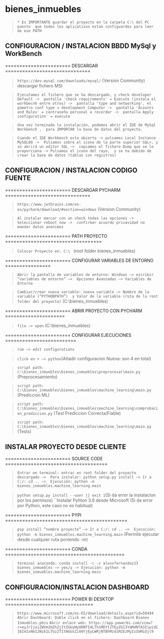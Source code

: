 # bienes_inmuebles
> ``* Es IMPORTANTE guardar el proyecto en la carpeta C:\ del PC puesto 
que todos los aplicativos estan configuardos para leer de ese PATH``

## CONFIGURACION / INSTALACION BBDD MySql y WorkBench
======================= DESCARGAR  ==============================
> ``https://dev.mysql.com/downloads/mysql/`` (Version Community)  descargar fichero MSI 

> ``Ejecutamos el fichero que se ha descargado, y check developer Default -> 
pantalla 'check requirements' = Execute (instala el workbecnh entre otros) -> 
pantalla 'type and networking', el pametro conf type = development Computer -> 
pantalla 'Acounts and Roles' = contraseña personal a recordar -> 
pantalla Apply configuration' = execute``

>``Una vez terminada la instalación, podemos abrir el IDE de MySql Workbench , 
para IMPORTAR la base de datos del proyecto.``

>``Cuando el IDE Workbench esta abierta -> pulsamos Local Instance MySQL80 -> 
Pulsamos sobre el icono de la parte superior SQL+, y se abrirá un editor SQL -> 
copiamos el fichero Dump que se le proporciona -> Pulsamos el icono del rayo, 
y se ha debido de crear la base de datos (tablas con registros)``

## CONFIGURACION / INSTALACION CODIGO FUENTE
======================= DESCARGAR PYCHARM ==============================
> ``https://www.jetbrains.com/es-es/pycharm/download/#section=windows`` (Version Community)

> ``Al instalar marcar con un check todas las opciones -> Seleccionar reboot now -> 
confirmar acuerdo privavidad no mandar datos anonimos``

======================= PATH PROYECTO ==================================
> ``Colocar Proyecto en: C:\ ``  (root folder bienes_inmuebles)

======================= CONFIGURAR VARIABLES DE ENTORNO ================
> ``Abrir la pantalla de variables de entorno: Windows –> escribir “variables de entorno” –> 
Opciones Avanzadas –> Variables de Entorno``

> ``Cambiar/crear nueva variable: nueva variable –> Nombre de la variable (“PYTHONPATH”) 
y Valor de la variable (ruta de la root folder del proyecto)`` (C:\bienes_inmuebles)

======================= ABRIR PROYECTO CON PYCHARM =====================
> ``file –> open`` (C:\bienes_inmuebles)

======================= CONFIGURAR EJECUCIONES =========================
> ``run –> edit configurations`` 

> ``click en + –> python``(Añadir configuracion Nueva: son 4 en total)

> ``script path: C:\bienes_inmuebles\bienes_inmuebles\preprocesar\main.py`` (Preprocesamiento)

> ``script path: C:\bienes_inmuebles\bienes_inmuebles\machine_learning\main.py`` (Prediccion ML)

> ``script path: C:\bienes_inmuebles\bienes_inmuebles\machine_learning\comprobacion_prediccion.py`` (Test Prediccion Correcta/Fiable)

> ``script path: C:\bienes_inmuebles\bienes_inmuebles\machine_learning\main.py`` (Tests)

## INSTALAR PROYECTO DESDE CLIENTE
======================= SOURCE CODE ====================================
> ``Entrar en terminal: entrar en root folder del proyecto descargado –> 
Para instalar: python setup.py install –> Ir a C:/: cd .. –> 
Ejecución: python -m bienes_inmuebles.machine_learning.main``

> ``python setup.py install --user || exit 1``(Si da error la instalacion por los permisos)
> ``Instalar Pyhton 3.8 desde Microsoft (Si da error por Python, este caso no es habitual)

======================= PYPI ===========================================
> ``pip install “nombre proyecto” –> Ir a C:/: cd .. –> 
Ejecución: python -m bienes_inmuebles.machine_learning.main`` (Permite ejecutar desde cualquier ruta poniendo -m)

======================= CONDA ==========================================
> ``terminal anaconda: conda install -c -c alexxfernandez13 bienes_inmuebles –> yes/y ->
Ejecución: python -m bienes_inmuebles.machine_learning.main``

## CONFIGURACION/INSTALACION DASHBOARD
======================= POWER BI DESKTOP ===============================
> ``https://www.microsoft.com/es-ES/download/details.aspx?id=58494``
> ``Abrir Dashboard: Doble click en el fichero: Dashboard Bienes Inmuebles.pbix``
> ``Abrir enlace web: https://app.powerbi.com/view?r=eyJrIjoiZWVmZmZhZjItZGUyNy00NTI4LThiMDYtZTEyZGI3YmM4NTA3IiwidCI6ImIxNmI2NzE1LTUzZTItNGUxZi04YjEyLWRjNTBhMzdiM2EzMyIsImMiOjl9``
